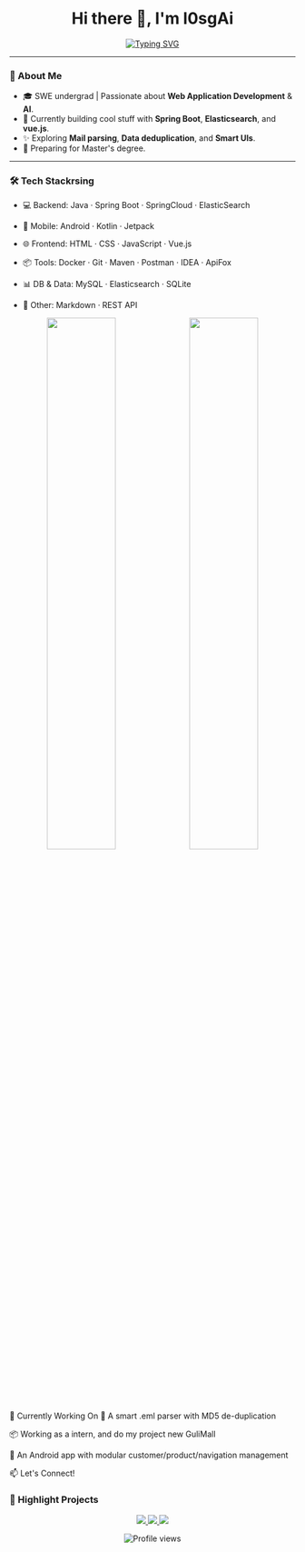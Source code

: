 <h1 align="center">Hi there 👋, I'm l0sgAi</h1>
<p align="center">
<a href="https://git.io/typing-svg"><img src="https://readme-typing-svg.demolab.com?font=Workbench&size=32&pause=1000&color=F75612&background=089DFF63&center=true&vCenter=true&width=435&lines=Hello!+I'm+l0sgA1." alt="Typing SVG" /></a>
 </p>

---

### 🧠 About Me

- 🎓 SWE undergrad | Passionate about **Web Application Development** & **AI**.
- 💼 Currently building cool stuff with **Spring Boot**, **Elasticsearch**, and **vue.js**.
- ✨ Exploring **Mail parsing**, **Data deduplication**, and **Smart UIs**.
- 🚀 Preparing for Master's degree.

---

### 🛠️ Tech Stackrsing

- 💻 Backend: Java · Spring Boot · SpringCloud · ElasticSearch
  
- 📱 Mobile: Android · Kotlin · Jetpack
  
- 🌐 Frontend: HTML · CSS · JavaScript · Vue.js
  
- 📦 Tools: Docker · Git · Maven · Postman · IDEA · ApiFox
  
- 📊 DB & Data: MySQL · Elasticsearch · SQLite
  
- 🧠 Other: Markdown · REST API
  

<p align="center"> <img src="https://github-readme-stats.vercel.app/api?username=l0sgAi&show_icons=true&theme=tokyonight&hide_border=true" width="49%"/> <img src="https://github-readme-streak-stats.herokuapp.com/?user=l0sgAi&theme=tokyonight&hide_border=true" width="49%"/> </p>
🎯 Currently Working On
📨 A smart .eml parser with MD5 de-duplication

📦 Working as a intern, and do my project new GuliMall

📱 An Android app with modular customer/product/navigation management

📫 Let's Connect!

### 🧩 Highlight Projects

<p align="center">
 <a href="https://github.com/l0sgAi/eml-parser-service">
 <img src="https://github-readme-stats.vercel.app/api/pin/?username=l0sgAi&repo=GuliMall&theme=tokyonight&hide_border=true" />
 </a>
 <a href="https://github.com/l0sgAi/elasticsearch-springboot-demo">
 <img src="https://github-readme-stats.vercel.app/api/pin/?username=l0sgAi&repo=spzx-parent&theme=tokyonight&hide_border=true" />
 </a>
 <a href="https://github.com/l0sgAi/android-customer-app">
 <img src="https://github-readme-stats.vercel.app/api/pin/?username=l0sgAi&repo=EngineerHelper&theme=tokyonight&hide_border=true" />
 </a>
</p>

<p align="center"> <img src="https://komarev.com/ghpvc/?username=l0sgAi&style=flat-square&color=blue" alt="Profile views" /> </p>
